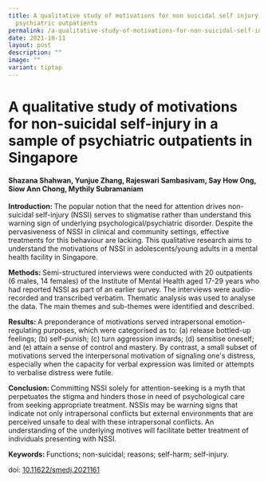 ```yaml
---
title: A qualitative study of motivations for non suicidal self injury in
  psychiatric outpatients
permalink: /a-qualitative-study-of-motivations-for-non-suicidal-self-injury-in-psychiatric-outpatients/
date: 2021-10-11
layout: post
description: ""
image: ""
variant: tiptap
---
```

<h1><strong>A qualitative study of motivations for non-suicidal self-injury in a sample of psychiatric outpatients in Singapore</strong></h1>
<h4>Shazana Shahwan, Yunjue Zhang, Rajeswari Sambasivam, Say How Ong, Siow Ann Chong, Mythily Subramaniam</h4>
<p><strong>Introduction: </strong>The popular notion that the need for attention
drives non-suicidal self-injury (NSSI) serves to stigmatise rather than
understand this warning sign of underlying psychological/psychiatric disorder.
Despite the pervasiveness of NSSI in clinical and community settings, effective
treatments for this behaviour are lacking. This qualitative research aims
to understand the motivations of NSSI in adolescents/young adults in a
mental health facility in Singapore.</p>
<p><strong>Methods: </strong>Semi-structured interviews were conducted with
20 outpatients (6 males, 14 females) of the Institute of Mental Health
aged 17-29 years who had reported NSSI as part of an earlier survey. The
interviews were audio-recorded and transcribed verbatim. Thematic analysis
was used to analyse the data. The main themes and sub-themes were identified
and described.</p>
<p><strong>Results: </strong>A preponderance of motivations served intrapersonal
emotion-regulating purposes, which were categorised as to: (a) release
bottled-up feelings; (b) self-punish; (c) turn aggression inwards; (d)
sensitise oneself; and (e) attain a sense of control and mastery. By contrast,
a small subset of motivations served the interpersonal motivation of signaling
one's distress, especially when the capacity for verbal expression was
limited or attempts to verbalise distress were futile.</p>
<p><strong>Conclusion: </strong>Committing NSSI solely for attention-seeking
is a myth that perpetuates the stigma and hinders those in need of psychological
care from seeking appropriate treatment. NSSIs may be warning signs that
indicate not only intrapersonal conflicts but external environments that
are perceived unsafe to deal with these intrapersonal conflicts. An understanding
of the underlying motives will facilitate better treatment of individuals
presenting with NSSI.</p>
<p><strong>Keywords: </strong>Functions; non-suicidal; reasons; self-harm;
self-injury.</p>
<p></p>
<p>doi: <a href="https://pubmed.ncbi.nlm.nih.gov/34628783/" rel="noopener nofollow" target="_blank">10.11622/smedj.2021161</a>
</p>